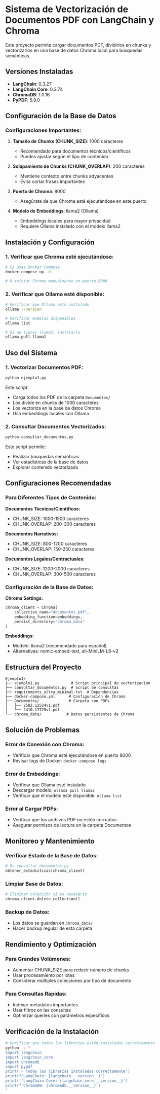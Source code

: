 # Sistema de Vectorización de Documentos PDF con LangChain y Chroma

Este proyecto permite cargar documentos PDF, dividirlos en chunks y vectorizarlos en una base de datos Chroma local para búsquedas semánticas.

## Versiones Instaladas

- **LangChain**: 0.3.27
- **LangChain Core**: 0.3.74
- **ChromaDB**: 1.0.16
- **PyPDF**: 5.9.0

## Configuración de la Base de Datos

### Configuraciones Importantes:

1. **Tamaño de Chunks (CHUNK_SIZE)**: 1000 caracteres
   - Recomendado para documentos técnicos/científicos
   - Puedes ajustar según el tipo de contenido

2. **Solapamiento de Chunks (CHUNK_OVERLAP)**: 200 caracteres
   - Mantiene contexto entre chunks adyacentes
   - Evita cortar frases importantes

3. **Puerto de Chroma**: 8000
   - Asegúrate de que Chroma esté ejecutándose en este puerto

4. **Modelo de Embeddings**: llama2 (Ollama)
   - Embeddings locales para mayor privacidad
   - Requiere Ollama instalado con el modelo llama2

## Instalación y Configuración

### 1. Verificar que Chroma esté ejecutándose:
```bash
# Si usas Docker Compose
docker-compose up -d

# O iniciar Chroma manualmente en puerto 8000
```

### 2. Verificar que Ollama esté disponible:
```bash
# Verificar que Ollama esté instalado
ollama --version

# Verificar modelos disponibles
ollama list

# Si no tienes llama2, instalarlo
ollama pull llama2
```

## Uso del Sistema

### 1. Vectorizar Documentos PDF:
```bash
python ejemplo1.py
```

Este script:
- Carga todos los PDF de la carpeta `Documentos/`
- Los divide en chunks de 1000 caracteres
- Los vectoriza en la base de datos Chroma
- Usa embeddings locales con Ollama

### 2. Consultar Documentos Vectorizados:
```bash
python consultar_documentos.py
```

Este script permite:
- Realizar búsquedas semánticas
- Ver estadísticas de la base de datos
- Explorar contenido vectorizado

## Configuraciones Recomendadas

### Para Diferentes Tipos de Contenido:

**Documentos Técnicos/Científicos:**
- CHUNK_SIZE: 1000-1500 caracteres
- CHUNK_OVERLAP: 200-300 caracteres

**Documentos Narrativos:**
- CHUNK_SIZE: 800-1200 caracteres
- CHUNK_OVERLAP: 150-250 caracteres

**Documentos Legales/Contractuales:**
- CHUNK_SIZE: 1200-2000 caracteres
- CHUNK_OVERLAP: 300-500 caracteres

### Configuración de la Base de Datos:

**Chroma Settings:**
```python
chroma_client = Chroma(
    collection_name="documentos_pdf",
    embedding_function=embeddings,
    persist_directory="chroma_data"
)
```

**Embeddings:**
- Modelo: llama2 (recomendado para español)
- Alternativas: nomic-embed-text, all-MiniLM-L6-v2

## Estructura del Proyecto

```
Ejemplo1/
├── ejemplo1.py              # Script principal de vectorización
├── consultar_documentos.py  # Script de consultas
├── requirements_ultra_minimal.txt  # Dependencias
├── docker-compose.yml      # Configuración de Chroma
├── Documentos/             # Carpeta con PDFs
│   ├── 2502.12524v1.pdf
│   └── 2410.17725v1.pdf
└── chroma_data/           # Datos persistentes de Chroma
```

## Solución de Problemas

### Error de Conexión con Chroma:
- Verificar que Chroma esté ejecutándose en puerto 8000
- Revisar logs de Docker: `docker-compose logs`

### Error de Embeddings:
- Verificar que Ollama esté instalado
- Descargar modelo: `ollama pull llama2`
- Verificar que el modelo esté disponible: `ollama list`

### Error al Cargar PDFs:
- Verificar que los archivos PDF no estén corruptos
- Asegurar permisos de lectura en la carpeta Documentos

## Monitoreo y Mantenimiento

### Verificar Estado de la Base de Datos:
```python
# En consultar_documentos.py
obtener_estadisticas(chroma_client)
```

### Limpiar Base de Datos:
```python
# Eliminar colección si es necesario
chroma_client.delete_collection()
```

### Backup de Datos:
- Los datos se guardan en `chroma_data/`
- Hacer backup regular de esta carpeta

## Rendimiento y Optimización

### Para Grandes Volúmenes:
- Aumentar CHUNK_SIZE para reducir número de chunks
- Usar procesamiento por lotes
- Considerar múltiples colecciones por tipo de documento

### Para Consultas Rápidas:
- Indexar metadatos importantes
- Usar filtros en las consultas
- Optimizar queries con parámetros específicos

## Verificación de la Instalación

```bash
# Verificar que todas las librerías estén instaladas correctamente
python -c "
import langchain
import langchain_core
import chromadb
import pypdf
print('✓ Todas las librerías instaladas correctamente')
print(f'LangChain: {langchain.__version__}')
print(f'LangChain Core: {langchain_core.__version__}')
print(f'ChromaDB: {chromadb.__version__}')
"
```
